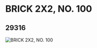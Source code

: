 # BRICK 2X2, NO. 100
## 29316
![BRICK 2X2, NO. 100](https://lc-www-live-s.legocdn.com/media/bricks/5/2/6173757.jpg)